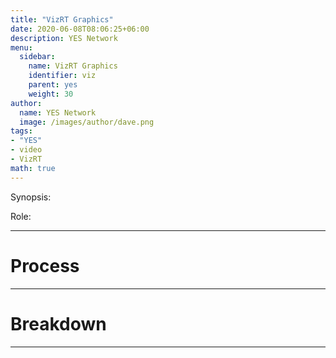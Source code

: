 ```yaml
---
title: "VizRT Graphics"
date: 2020-06-08T08:06:25+06:00
description: YES Network
menu:
  sidebar:
    name: VizRT Graphics
    identifier: viz
    parent: yes
    weight: 30
author:
  name: YES Network
  image: /images/author/dave.png
tags:
- "YES"
- video
- VizRT
math: true
---
```


Synopsis: 

Role:

---
# Process

---

# Breakdown


---